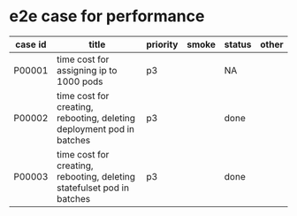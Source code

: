 # e2e case for performance

| case id | title                                                                  | priority | smoke | status | other |
|---------|------------------------------------------------------------------------|----------|-------|--------|-------|
| P00001  | time cost for assigning ip to 1000 pods                                | p3       |       | NA     |       |
| P00002  | time cost for creating, rebooting, deleting deployment pod in batches  | p3       |       | done   |       |
| P00003  | time cost for creating, rebooting, deleting statefulset pod in batches | p3       |       | done   |       |
